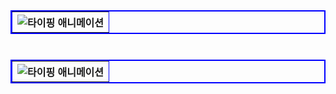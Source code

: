 
<table width="300" border="2" bordercolor="blue" align="left">
        <tr>
          <th>
            <img src="https://readme-typing-svg.herokuapp.com?font=Fira+Code&size=18&pause=20000&color=000000&vCenter=true&width=300&lines=간단한+소개+해주세요!" alt="타이핑 애니메이션">
          </th>
        </tr>
</table>

<br><br><br>

<table width="300" border="2" bordercolor="blue" align="right">
        <tr>
          <th>
            <img src="https://readme-typing-svg.herokuapp.com?font=Fira+Code&size=10&pause=10000&color=000000&vCenter=true&width=400&lines=안녕하세요,+부족하지만+도전하며;성장하는+개발자+'피은서'입니다!&repeat=true" alt="타이핑 애니메이션">
          </th>
        </tr>
</table>
